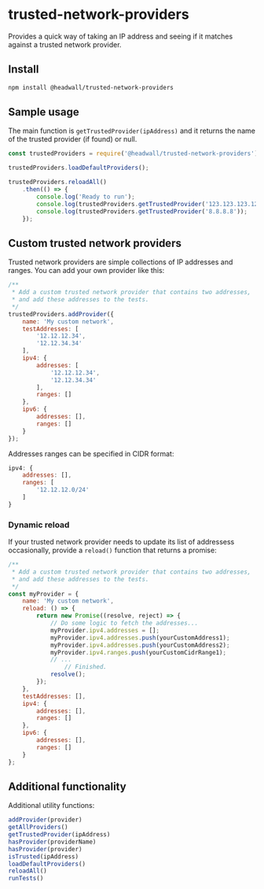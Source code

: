 # trusted-network-providers

Provides a quick way of taking an IP address and seeing if it matches against a trusted network provider.

## Install

```bash
npm install @headwall/trusted-network-providers
```

## Sample usage

The main function is `getTrustedProvider(ipAddress)` and it returns the name of the trusted provider (if found) or null.

```javascript
const trustedProviders = require('@headwall/trusted-network-providers');

trustedProviders.loadDefaultProviders();

trustedProviders.reloadAll()
	.then(() => {
		console.log('Ready to run');
		console.log(trustedProviders.getTrustedProvider('123.123.123.123'));
		console.log(trustedProviders.getTrustedProvider('8.8.8.8'));
	});
```

## Custom trusted network providers

Trusted network providers are simple collections of IP addresses and ranges. You can add your own provider like this:

```javascript
/**
 * Add a custom trusted network provider that contains two addresses,
 * and add these addresses to the tests.
 */
trustedProviders.addProvider({
	name: 'My custom network',
	testAddresses: [
		'12.12.12.34',
		'12.12.34.34'
	],
	ipv4: {
		addresses: [
			'12.12.12.34',
			'12.12.34.34'
		],
		ranges: []
	},
	ipv6: {
		addresses: [],
		ranges: []
	}
});
```

Addresses ranges can be specified in CIDR format:

```javascript
ipv4: {
	addresses: [],
	ranges: [
		'12.12.12.0/24'
	]
}
```

### Dynamic reload

If your trusted network provider needs to update its list of addressess occasionally, provide a `reload()` function that returns a promise:

```javascript
/**
 * Add a custom trusted network provider that contains two addresses,
 * and add these addresses to the tests.
 */
const myProvider = {
	name: 'My custom network',
	reload: () => {
		return new Promise((resolve, reject) => {
			// Do some logic to fetch the addresses...
			myProvider.ipv4.addresses = [];
			myProvider.ipv4.addresses.push(yourCustomAddress1);
			myProvider.ipv4.addresses.push(yourCustomAddress2);
			myProvider.ipv4.ranges.push(yourCustomCidrRange1);
			// ...
				// Finished.
			resolve();
		});
	},
	testAddresses: [],
	ipv4: {
		addresses: [],
		ranges: []
	},
	ipv6: {
		addresses: [],
		ranges: []
	}
};
```

## Additional functionality

Additional utility functions:

```javascript
addProvider(provider)
getAllProviders()
getTrustedProvider(ipAddress)
hasProvider(providerName)
hasProvider(provider)
isTrusted(ipAddress)
loadDefaultProviders()
reloadAll()
runTests()
```

